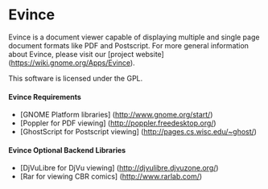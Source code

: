 # Evince

Evince is a document viewer capable of displaying 
multiple and single page document formats like PDF 
and Postscript.  For more general information about 
Evince, please visit our [project website] (https://wiki.gnome.org/Apps/Evince).

This software is licensed under the GPL.

#### Evince Requirements
* [GNOME Platform libraries] (http://www.gnome.org/start/)
* [Poppler for PDF viewing] (http://poppler.freedesktop.org/)
* [GhostScript for Postscript viewing] (http://pages.cs.wisc.edu/~ghost/)

#### Evince Optional Backend Libraries
* [DjVuLibre for DjVu viewing] (http://djvulibre.djvuzone.org/)
* [Rar for viewing CBR comics] (http://www.rarlab.com/)
